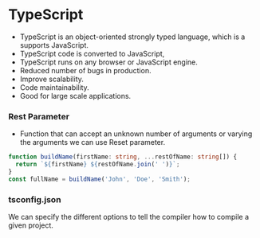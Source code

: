# TypeScript
- TypeScript is an object-oriented strongly typed language, which is a supports JavaScript.
- TypeScript code is converted to JavaScript,
- TypeScript runs on any browser or JavaScript engine.
- Reduced number of bugs in production.
- Improve scalability.
- Code maintainability.
- Good for large scale applications.

### Rest Parameter
- Function that can accept an unknown number of arguments or varying the arguments we can use Reset parameter.
```typescript
function buildName(firstName: string, ...restOfName: string[]) {
  return `${firstName} ${restOfName.join(' ')}`;
}
const fullName = buildName('John', 'Doe', 'Smith');
```

### tsconfig.json
We can specify the different options to tell the compiler how to compile a given project.
